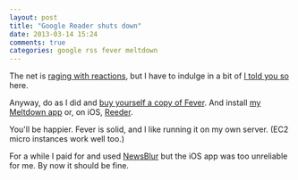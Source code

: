 ```yaml
---
layout: post
title: "Google Reader shuts down"
date: 2013-03-14 15:24
comments: true
categories: google rss fever meltdown
---
```


The net is [raging with reactions](http://www.youtube.com/watch?v=A25VgNZDQ08), but I have to indulge in a bit of [I told you so](https://fnord.phfactor.net/2012/02/24/migrating-away-from-google/) here. 

Anyway, do as I did and [buy yourself a copy of Fever](http://feedafever.com). And install [my Meltdown app](https://github.com/phubbard/meltdown) or, on iOS, [Reeder](http://reederapp.com/iphone/). 

You'll be happier. Fever is solid, and I like running it on my own server. (EC2 micro instances work well too.)

For a while I paid for and used [NewsBlur](http://newsblur.com) but the iOS app was too unreliable for me. By now it should be fine.
